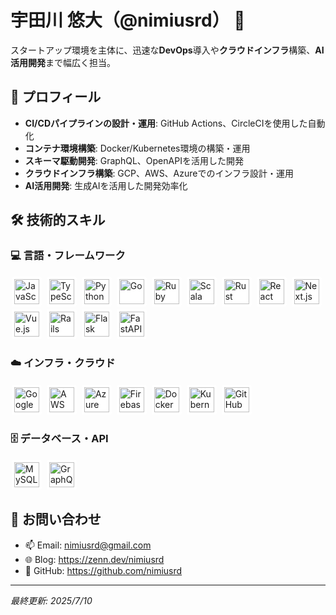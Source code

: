 # 宇田川 悠大（@nimiusrd） 👋

スタートアップ環境を主体に、迅速な**DevOps**導入や**クラウドインフラ**構築、**AI活用開発**まで幅広く担当。

## 🚀 プロフィール

- **CI/CDパイプラインの設計・運用**: GitHub Actions、CircleCIを使用した自動化
- **コンテナ環境構築**: Docker/Kubernetes環境の構築・運用
- **スキーマ駆動開発**: GraphQL、OpenAPIを活用した開発
- **クラウドインフラ構築**: GCP、AWS、Azureでのインフラ設計・運用
- **AI活用開発**: 生成AIを活用した開発効率化

## 🛠️ 技術的スキル

### 💻 言語・フレームワーク
<p align="left">
  <img src="https://cdn.jsdelivr.net/gh/devicons/devicon/icons/javascript/javascript-original.svg" width="40" height="40" alt="JavaScript" style="background-color: white; padding: 4px; border-radius: 4px; margin: 2px;" />
  <img src="https://cdn.jsdelivr.net/gh/devicons/devicon/icons/typescript/typescript-original.svg" width="40" height="40" alt="TypeScript" style="background-color: white; padding: 4px; border-radius: 4px; margin: 2px;" />
  <img src="https://cdn.jsdelivr.net/gh/devicons/devicon/icons/python/python-original.svg" width="40" height="40" alt="Python" style="background-color: white; padding: 4px; border-radius: 4px; margin: 2px;" />
  <img src="https://cdn.jsdelivr.net/gh/devicons/devicon/icons/go/go-original.svg" width="40" height="40" alt="Go" style="background-color: white; padding: 4px; border-radius: 4px; margin: 2px;" />
  <img src="https://cdn.jsdelivr.net/gh/devicons/devicon/icons/ruby/ruby-original.svg" width="40" height="40" alt="Ruby" style="background-color: white; padding: 4px; border-radius: 4px; margin: 2px;" />
  <img src="https://cdn.jsdelivr.net/gh/devicons/devicon/icons/scala/scala-original.svg" width="40" height="40" alt="Scala" style="background-color: white; padding: 4px; border-radius: 4px; margin: 2px;" />
  <img src="https://cdn.jsdelivr.net/gh/devicons/devicon/icons/rust/rust-original.svg" width="40" height="40" alt="Rust" style="background-color: white; padding: 4px; border-radius: 4px; margin: 2px;" />
  <img src="https://cdn.jsdelivr.net/gh/devicons/devicon/icons/react/react-original.svg" width="40" height="40" alt="React" style="background-color: white; padding: 4px; border-radius: 4px; margin: 2px;" />
  <img src="https://cdn.jsdelivr.net/gh/devicons/devicon/icons/nextjs/nextjs-original-wordmark.svg" width="40" height="40" alt="Next.js" style="background-color: white; padding: 4px; border-radius: 4px; margin: 2px;" />
  <img src="https://cdn.jsdelivr.net/gh/devicons/devicon/icons/vuejs/vuejs-original.svg" width="40" height="40" alt="Vue.js" style="background-color: white; padding: 4px; border-radius: 4px; margin: 2px;" />
  <img src="https://cdn.jsdelivr.net/gh/devicons/devicon/icons/rails/rails-original-wordmark.svg" width="40" height="40" alt="Rails" style="background-color: white; padding: 4px; border-radius: 4px; margin: 2px;" />
  <img src="https://cdn.jsdelivr.net/gh/devicons/devicon/icons/flask/flask-original.svg" width="40" height="40" alt="Flask" style="background-color: white; padding: 4px; border-radius: 4px; margin: 2px;" />
  <img src="https://cdn.jsdelivr.net/gh/devicons/devicon/icons/fastapi/fastapi-original-wordmark.svg" width="40" height="40" alt="FastAPI" style="background-color: white; padding: 4px; border-radius: 4px; margin: 2px;" />
</p>

### ☁️ インフラ・クラウド
<p align="left">
  <img src="https://cdn.jsdelivr.net/gh/devicons/devicon/icons/googlecloud/googlecloud-original.svg" width="40" height="40" alt="Google Cloud" style="background-color: white; padding: 4px; border-radius: 4px; margin: 2px;" />
  <img src="https://cdn.jsdelivr.net/gh/devicons/devicon/icons/amazonwebservices/amazonwebservices-plain-wordmark.svg" width="40" height="40" alt="AWS" style="background-color: white; padding: 4px; border-radius: 4px; margin: 2px;" />
  <img src="https://cdn.jsdelivr.net/gh/devicons/devicon/icons/azure/azure-original.svg" width="40" height="40" alt="Azure" style="background-color: white; padding: 4px; border-radius: 4px; margin: 2px;" />
  <img src="https://cdn.jsdelivr.net/gh/devicons/devicon/icons/firebase/firebase-original.svg" width="40" height="40" alt="Firebase" style="background-color: white; padding: 4px; border-radius: 4px; margin: 2px;" />
  <img src="https://cdn.jsdelivr.net/gh/devicons/devicon/icons/docker/docker-original.svg" width="40" height="40" alt="Docker" style="background-color: white; padding: 4px; border-radius: 4px; margin: 2px;" />
  <img src="https://cdn.jsdelivr.net/gh/devicons/devicon/icons/kubernetes/kubernetes-original.svg" width="40" height="40" alt="Kubernetes" style="background-color: white; padding: 4px; border-radius: 4px; margin: 2px;" />
  <img src="https://cdn.jsdelivr.net/gh/devicons/devicon/icons/github/github-original-wordmark.svg" width="40" height="40" alt="GitHub" style="background-color: white; padding: 4px; border-radius: 4px; margin: 2px;" />
</p>

### 🗄️ データベース・API
<p align="left">
  <img src="https://cdn.jsdelivr.net/gh/devicons/devicon/icons/mysql/mysql-original.svg" width="40" height="40" alt="MySQL" style="background-color: white; padding: 4px; border-radius: 4px; margin: 2px;" />
  <img src="https://cdn.jsdelivr.net/gh/devicons/devicon/icons/graphql/graphql-plain.svg" width="40" height="40" alt="GraphQL" style="background-color: white; padding: 4px; border-radius: 4px; margin: 2px;" />
</p>

## 🤝 お問い合わせ

- 📫 Email: nimiusrd@gmail.com
- 🌐 Blog: https://zenn.dev/nimiusrd
- 🐙 GitHub: https://github.com/nimiusrd

---

*最終更新: 2025/7/10*

